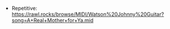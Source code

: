 


- Repetitive: https://rawl.rocks/browse/MIDI/Watson%20Johnny%20Guitar?song=A+Real+Mother+for+Ya.mid
